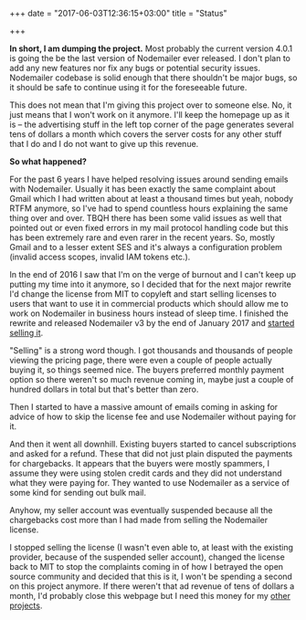 +++
date = "2017-06-03T12:36:15+03:00"
title = "Status"

+++

**In short, I am dumping the project.** Most probably the current version 4.0.1 is going the be the last version of Nodemailer ever released. I don't plan to add any new features nor fix any bugs or potential security issues. Nodemailer codebase is solid enough that there shouldn't be major bugs, so it should be safe to continue using it for the foreseeable future.

This does not mean that I'm giving this project over to someone else. No, it just means that I won't work on it anymore. I'll keep the homepage up as it is – the advertising stuff in the left top corner of the page generates several tens of dollars a month which covers the server costs for any other stuff that I do and I do not want to give up this revenue.

**So what happened?**

For the past 6 years I have helped resolving issues around sending emails with Nodemailer. Usually it has been exactly the same complaint about Gmail which I had written about at least a thousand times but yeah, nobody RTFM anymore, so I've had to spend countless hours explaining the same thing over and over. TBQH there has been some valid issues as well that pointed out or even fixed errors in my mail protocol handling code but this has been extremely rare and even rarer in the recent years. So, mostly Gmail and to a lesser extent SES and it's always a configuration problem (invalid access scopes, invalid IAM tokens etc.).

In the end of 2016 I saw that I'm on the verge of burnout and I can't keep up putting my time into it anymore, so I decided that for the next major rewrite I'd change the license from MIT to copyleft and start selling licenses to users that want to use it in commercial products which should allow me to work on Nodemailer in business hours instead of sleep time. I finished the rewrite and released Nodemailer v3 by the end of January 2017 and [started selling it](https://blog.nodemailer.com/2017/02/02/nodemailer-v3-0-0/).

"Selling" is a strong word though. I got thousands and thousands of people viewing the pricing page, there were even a couple of people actually buying it, so things seemed nice. The buyers preferred monthly payment option so there weren't so much revenue coming in, maybe just a couple of hundred dollars in total but that's better than zero.

Then I started to have a massive amount of emails coming in asking for advice of how to skip the license fee and use Nodemailer without paying for it.

And then it went all downhill. Existing buyers started to cancel subscriptions and asked for a refund. These that did not just plain disputed the payments for chargebacks. It appears that the buyers were mostly spammers, I assume they were using stolen credit cards and they did not understand what they were paying for. They wanted to use Nodemailer as a service of some kind for sending out bulk mail.

Anyhow, my seller account was eventually suspended because all the chargebacks cost more than I had made from selling the Nodemailer license.

I stopped selling the license (I wasn't even able to, at least with the existing provider, because of the suspended seller account), changed the license back to MIT to stop the complaints coming in of how I betrayed the open source community and decided that this is it, I won't be spending a second on this project anymore. If there weren't that ad revenue of tens of dollars a month, I'd probably close this webpage but I need this money for my [other projects](http://wildduck.email/).
